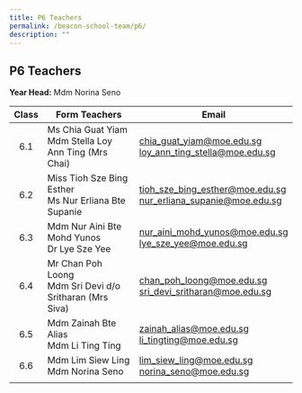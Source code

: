 ```yaml
---
title: P6 Teachers
permalink: /beacon-school-team/p6/
description: ""
---
```

## P6 Teachers

**Year Head:** Mdm Norina Seno

| **Class** | **Form Teachers** | **Email** |
|:---:|---|---|
| 6.1 | Ms Chia Guat Yiam  <br>Mdm Stella Loy Ann Ting (Mrs Chai) | [chia\_guat\_yiam@moe.edu.sg](mailto:chia\_guat\_yiam@moe.edu.sg)<br>[loy\_ann\_ting\_stella@moe.edu.sg](mailto:loy\_ann\_ting\_stella@moe.edu.sg) |
| 6.2 | Miss Tioh Sze Bing Esther  <br>Ms Nur Erliana Bte Supanie | [tioh\_sze\_bing\_esther@moe.edu.sg](mailto:tioh\_sze\_bing\_esther@moe.edu.sg)<br>[nur\_erliana\_supanie@moe.edu.sg](mailto:nur\_erliana\_supanie@moe.edu.sg) |
| 6.3 | Mdm Nur Aini Bte Mohd Yunos  <br>Dr Lye Sze Yee | [nur\_aini\_mohd\_yunos@moe.edu.sg](mailto:nur\_aini\_mohd\_yunos@moe.edu.sg)<br>[lye\_sze\_yee@moe.edu.sg](mailto:lye\_sze\_yee@moe.edu.sg) |
| 6.4 | Mr Chan Poh Loong  <br>Mdm Sri Devi d/o Sritharan (Mrs Siva) | [chan\_poh\_loong@moe.edu.sg](mailto:chan\_poh\_loong@moe.edu.sg)<br>[sri\_devi\_sritharan@moe.edu.sg](mailto:sri\_devi\_sritharan@moe.edu.sg) |
| 6.5 | Mdm Zainah Bte Alias  <br>Mdm Li Ting Ting | [zainah\_alias@moe.edu.sg](mailto:zainah\_alias@moe.edu.sg)<br>[li\_tingting@moe.edu.sg](mailto:li\_tingting@moe.edu.sg) |
| 6.6 | Mdm Lim Siew Ling  <br>Mdm Norina Seno | [lim\_siew\_ling@moe.edu.sg](mailto:lim\_siew\_ling@moe.edu.sg)<br>[norina\_seno@moe.edu.sg](mailto:norina\_seno@moe.edu.sg) |
|  |  |  |